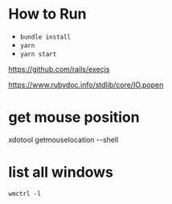# How to Run

- `bundle install`
- `yarn`
- `yarn start`


https://github.com/rails/execjs

https://www.rubydoc.info/stdlib/core/IO.popen


# get mouse position

xdotool getmouselocation --shell


# list all windows
```
wmctrl -l
```